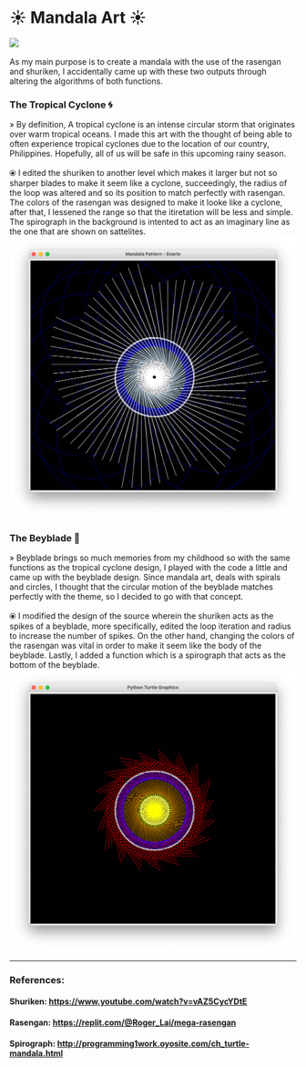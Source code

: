 # ☀︎ Mandala Art ☀︎

<img src="https://img.shields.io/badge/Python-3776AB?style=for-the-badge&logo=python&logoColor=white"></a>

As my main purpose is to create a mandala with the use of the rasengan and shuriken, I accidentally came up with these two outputs through altering the algorithms of both functions. 
### The Tropical Cyclone 🌀
» By definition, A tropical cyclone is an intense circular storm that originates over warm tropical oceans. I made this art with the thought of being able to often experience tropical cyclones due to the location of our country, Philippines. Hopefully, all of us will be safe in this upcoming rainy season. <br><br>
⦿ I edited the shuriken to another level which makes it larger but not so sharper blades to make it seem like a cyclone, succeedingly, the radius of the loop was altered and so its position to match perfectly with rasengan. The colors of the rasengan was designed to make it looke like a cyclone, after that, I lessened the range so that the itiretation will be less and simple. The spirograph in the background is intented to act as an imaginary line as the one that are shown on sattelites.
![Cyclone](/assets/cyclone1.png)

### The Beyblade 🥌
» Beyblade brings so much memories from my childhood so with the same functions as the tropical cyclone design, I played with the code a little and came up with the beyblade design. Since mandala art, deals with spirals and circles, I thought that the circular motion of the beyblade matches perfectly with the theme, so I decided to go with that concept. <br><br>
⦿ I modified the design of the source wherein the shuriken acts as the spikes of a beyblade, more specifically, edited the loop iteration and radius to increase the number of spikes. On the other hand, changing the colors of the rasengan was vital in order to make it seem like the body of the beyblade. Lastly, I added a function which is a spirograph that acts as the bottom of the beyblade.
![Beyblade](/assets/beyblade.png)

<hr>

### References:
#### Shuriken: https://www.youtube.com/watch?v=vAZ5CycYDtE
#### Rasengan: https://replit.com/@Roger_Lai/mega-rasengan
#### Spirograph: http://programming1work.oyosite.com/ch_turtle-mandala.html

